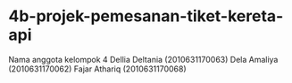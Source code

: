 # 4b-projek-pemesanan-tiket-kereta-api
Nama anggota kelompok 4
Dellia Deltania (2010631170063)
Dela Amaliya (2010631170062)
Fajar Athariq (2010631170068)
